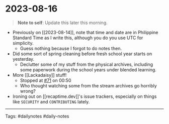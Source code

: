 # 2023-08-16

> **Note to self**: Update this later this morning.

* Previously on [[2023-08-14]], note that time and date are in Philippine Standard Time as I write this, although you do you use UTC for simplicity.
    * Guess nothing because I forgot to do notes then.
* Did some sort of spring cleaning before fresh school year starts on yesterday.
    * Declutter some of my stuff from the physical archives, including some paperwork during the school years under blended learning.
* More [[Lackadaisy]] stuff!
    * Stopped at [#71](https://lackadaisy.com/comic.php?comicid=71) on 00:50
    * Who thought watching some from the stream archives go horribly wrong?
* Ironing out on [[recaptime.dev]]'s issue trackers, especially on things like `SECURITY` and `CONTRIBUTING` lately.

---

Tags: #dailynotes #daily-notes
